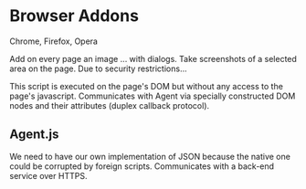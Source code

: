 # Browser Addons


Chrome, Firefox, Opera

Add on every page an image ... with dialogs.
Take screenshots of a selected area on the page.
Due to security restrictions...

This script is executed on the page's DOM but without any access to the page's javascript.
Communicates with Agent via specially constructed DOM nodes and their attributes (duplex callback protocol).

## Agent.js

We need to have our own implementation of JSON because the native one could be corrupted by foreign scripts.
Communicates with a back-end service over HTTPS.
